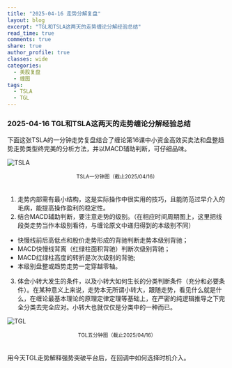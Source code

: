 ```yaml
---
title: "2025-04-16 走势分解复盘"
layout: blog
excerpt: "TGL和TSLA这两天的走势缠论分解经验总结"
read_time: true
comments: true
share: true
author_profile: true
classes: wide
categories:
  - 美股复盘
  - 缠图
tags:
  - TSLA
  - TGL
---
```


### 2025-04-16 TGL和TSLA这两天的走势缠论分解经验总结

下面这张TSLA的一分钟走势复盘结合了缠论第16课中小资金高效买卖法和盘整趋势走势类型终完美的分析方法，并以MACD辅助判断，可仔细品味。

![TSLA](https://image.olim.cc/2025/TSLA-20250416-m1.jpeg)
<small><center>TSLA一分钟图（截止2025/04/16）</center></small>　

1. 走势内部需有最小结构，这是实际操作中很实用的技巧，且能防范过早介入的毛病，能提高操作盈利的稳定性。
2. 结合MACD辅助判断，要注意走势的级别。（在相应时间周期图上，这里把线段类走势当作本级别看待，与缠论原文中递归得到的本级别不同）
  * 快慢线前后高低点和股价走势形成的背驰判断走势本级别背驰；
  * MACD快慢线背离（红绿柱面积背驰）判断次级别背驰；
  * MACD红绿柱高度的转折是次次级别的背驰;
  * 本级别盘整或趋势走势一定穿越零轴。
3. 体会小转大发生的条件，以及小转大如何生长的分类判断条件（充分和必要条件）。在某种意义上来说，走势本无所谓小转大，跟随走势，看见什么就是什么，在缠论最基本理论的原理定律定理等基础上，在严密的纯逻辑推导之下完全分类去完全应对。小转大也就仅仅是分类中的一种而已。

![TGL](https://image.olim.cc/2025/TGL-20250416-m5.jpeg)
<small><center>TGL五分钟图（截止2025/04/16）</center></small>　

用今天TGL走势解释强势突破平台后，在回调中如何选择时机介入。
